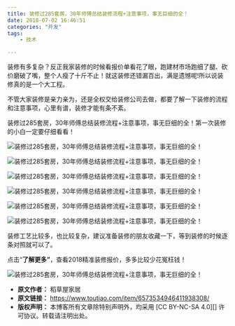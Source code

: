 ```yaml
---
title: 装修过285套房，30年师傅总结装修流程+注意事项，事无巨细的全！
date: 2018-07-02 16:46:51
categories: "开发"
tags:
	- 技术

---
```


装修有多复杂？反正我家装修的时候看报价单看花了眼，跑建材市场跑细了腿、砍价磨破了嘴，整个人瘦了十斤不止！就这装修还错漏百出，满是遗憾呢!所以说装修真的是一个大工程。

不管大家装修是亲力亲为，还是全权交给装修公司去做，都要了解一下装修的流程和注意事项，心里有谱，装修才能有条不紊。

装修过285套房，30年师傅总结装修流程+注意事项，事无巨细的全！第一次装修的小白一定要仔细看看！

![装修过285套房，30年师傅总结装修流程+注意事项，事无巨细的全！][285_30]

![装修过285套房，30年师傅总结装修流程+注意事项，事无巨细的全！][285_30 1]

![装修过285套房，30年师傅总结装修流程+注意事项，事无巨细的全！][285_30 2]

![装修过285套房，30年师傅总结装修流程+注意事项，事无巨细的全！][285_30 3]

![装修过285套房，30年师傅总结装修流程+注意事项，事无巨细的全！][285_30 4]

![装修过285套房，30年师傅总结装修流程+注意事项，事无巨细的全！][285_30 5]

装修工艺比较多，也比较复杂，建议准备装修的朋友收藏一下，等到装修的时候逐条对照就可以了。

点击“**了解更多”**，查看2018精准装修报价，多多比较少花冤枉钱！

![装修过285套房，30年师傅总结装修流程+注意事项，事无巨细的全！][285_30 6]


[285_30]: /pro/os/crawler/FIVZ-BN2U-EVVI.jpg
[285_30 1]: /pro/os/crawler/JAEU-2I2E-YJMJ.jpg
[285_30 2]: /pro/os/crawler/ZNZR-FU6B-J3MJ.jpg
[285_30 3]: /pro/os/crawler/Y32A-UUVR-JEFE.jpg
[285_30 4]: /pro/os/crawler/3MBN-BEY3-UEIA.jpg
[285_30 5]: /pro/os/crawler/RRMQ-AQ7Z-RVJM.jpg
[285_30 6]: /pro/os/crawler/ZRA7-JVYB-3UMA.gif
 *  **原文作者：** 稻草屋家居
 *  **原文链接：** https://www.toutiao.com/item/6573534946411938308/
 *  **版权声明：** 本博客所有文章除特别声明外，均采用 [CC BY-NC-SA 4.0][] 许可协议。转载请注明出处。